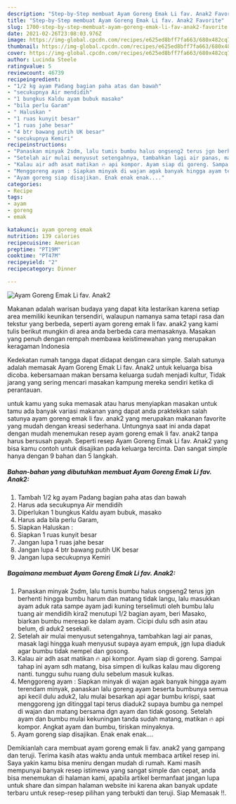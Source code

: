 ```yaml
---
description: "Step-by-Step membuat Ayam Goreng Emak Li fav. Anak2 Favorite"
title: "Step-by-Step membuat Ayam Goreng Emak Li fav. Anak2 Favorite"
slug: 1700-step-by-step-membuat-ayam-goreng-emak-li-fav-anak2-favorite
date: 2021-02-26T23:08:03.976Z
image: https://img-global.cpcdn.com/recipes/e625ed8bff7fa663/680x482cq70/ayam-goreng-emak-li-fav-anak2-foto-resep-utama.jpg
thumbnail: https://img-global.cpcdn.com/recipes/e625ed8bff7fa663/680x482cq70/ayam-goreng-emak-li-fav-anak2-foto-resep-utama.jpg
cover: https://img-global.cpcdn.com/recipes/e625ed8bff7fa663/680x482cq70/ayam-goreng-emak-li-fav-anak2-foto-resep-utama.jpg
author: Lucinda Steele
ratingvalue: 5
reviewcount: 46739
recipeingredient:
- "1/2 kg ayam Padang bagian paha atas dan bawah"
- "secukupnya Air mendidih"
- "1 bungkus Kaldu ayam bubuk masako"
- "bila perlu Garam"
- " Haluskan "
- "1 ruas kunyit besar"
- "1 ruas jahe besar"
- "4 btr bawang putih UK besar"
- "secukupnya Kemiri"
recipeinstructions:
- "Panaskan minyak 2sdm, lalu tumis bumbu halus ongseng2 terus jgn berhenti hingga bumbu harum dan matang tidak langu, lalu masukkan ayam aduk rata sampe ayam jadi kuning terselimuti oleh bumbu lalu tuang air mendidih kira2 menutupi 1/2 bagian ayam, beri Masako, biarkan bumbu meresap ke dalam ayam. Cicipi dulu sdh asin atau belum, di aduk2 sesekali."
- "Setelah air mulai menyusut setengahnya, tambahkan lagi air panas, masak lagi hingga kuah menyusut supaya ayam empuk, jgn lupa diaduk agar bumbu tidak nempel dan gosong."
- "Kalau air adh asat matikan 🔥 api kompor. Ayam siap di goreng. Sampai tahap ini ayam sdh matang, bisa simpen di kulkas kalau mau digoreng nanti. tunggu suhu ruang dulu sebelum masuk kulkas."
- "Menggoreng ayam : Siapkan minyak di wajan agak banyak hingga ayam terendam minyak, panaskan lalu goreng ayam beserta bumbunya semua api kecil dulu aduk2, lalu mulai besarkan api agar bumbu krispi, saat menggoreng jgn ditinggal tapi terus diaduk2 supaya bumbu ga nempel di wajan dan matang bersama dgn ayam dan tidak gosong. Setelah ayam dan bumbu mulai kekuningan tanda sudah matang, matikan 🔥 api kompor. Angkat ayam dan bumbu, tiriskan minyaknya."
- "Ayam goreng siap disajikan. Enak enak enak...."
categories:
- Recipe
tags:
- ayam
- goreng
- emak

katakunci: ayam goreng emak 
nutrition: 139 calories
recipecuisine: American
preptime: "PT19M"
cooktime: "PT47M"
recipeyield: "2"
recipecategory: Dinner

---
```



![Ayam Goreng Emak Li fav. Anak2](https://img-global.cpcdn.com/recipes/e625ed8bff7fa663/680x482cq70/ayam-goreng-emak-li-fav-anak2-foto-resep-utama.jpg)

Makanan adalah warisan budaya yang dapat kita lestarikan karena setiap area memiliki keunikan tersendiri, walaupun namanya sama tetapi rasa dan tekstur yang berbeda, seperti ayam goreng emak li fav. anak2 yang kami tulis berikut mungkin di area anda berbeda cara memasaknya. Masakan yang penuh dengan rempah membawa keistimewahan yang merupakan keragaman Indonesia

Kedekatan rumah tangga dapat didapat dengan cara simple. Salah satunya adalah memasak Ayam Goreng Emak Li fav. Anak2 untuk keluarga bisa dicoba. kebersamaan makan bersama keluarga sudah menjadi kultur, Tidak jarang yang sering mencari masakan kampung mereka sendiri ketika di perantauan.



untuk kamu yang suka memasak atau harus menyiapkan masakan untuk tamu ada banyak variasi makanan yang dapat anda praktekkan salah satunya ayam goreng emak li fav. anak2 yang merupakan makanan favorite yang mudah dengan kreasi sederhana. Untungnya saat ini anda dapat dengan mudah menemukan resep ayam goreng emak li fav. anak2 tanpa harus bersusah payah.
Seperti resep Ayam Goreng Emak Li fav. Anak2 yang bisa kamu contoh untuk disajikan pada keluarga tercinta. Dan sangat simple hanya dengan 9 bahan dan 5 langkah.


<!--inarticleads1-->

##### Bahan-bahan yang dibutuhkan membuat Ayam Goreng Emak Li fav. Anak2:

1. Tambah 1/2 kg ayam Padang bagian paha atas dan bawah
1. Harus ada secukupnya Air mendidih
1. Diperlukan 1 bungkus Kaldu ayam bubuk, masako
1. Harus ada bila perlu Garam,
1. Siapkan  Haluskan :
1. Siapkan 1 ruas kunyit besar
1. Jangan lupa 1 ruas jahe besar
1. Jangan lupa 4 btr bawang putih UK besar
1. Jangan lupa secukupnya Kemiri




<!--inarticleads2-->

##### Bagaimana membuat  Ayam Goreng Emak Li fav. Anak2:

1. Panaskan minyak 2sdm, lalu tumis bumbu halus ongseng2 terus jgn berhenti hingga bumbu harum dan matang tidak langu, lalu masukkan ayam aduk rata sampe ayam jadi kuning terselimuti oleh bumbu lalu tuang air mendidih kira2 menutupi 1/2 bagian ayam, beri Masako, biarkan bumbu meresap ke dalam ayam. Cicipi dulu sdh asin atau belum, di aduk2 sesekali.
1. Setelah air mulai menyusut setengahnya, tambahkan lagi air panas, masak lagi hingga kuah menyusut supaya ayam empuk, jgn lupa diaduk agar bumbu tidak nempel dan gosong.
1. Kalau air adh asat matikan 🔥 api kompor. Ayam siap di goreng. Sampai tahap ini ayam sdh matang, bisa simpen di kulkas kalau mau digoreng nanti. tunggu suhu ruang dulu sebelum masuk kulkas.
1. Menggoreng ayam : Siapkan minyak di wajan agak banyak hingga ayam terendam minyak, panaskan lalu goreng ayam beserta bumbunya semua api kecil dulu aduk2, lalu mulai besarkan api agar bumbu krispi, saat menggoreng jgn ditinggal tapi terus diaduk2 supaya bumbu ga nempel di wajan dan matang bersama dgn ayam dan tidak gosong. Setelah ayam dan bumbu mulai kekuningan tanda sudah matang, matikan 🔥 api kompor. Angkat ayam dan bumbu, tiriskan minyaknya.
1. Ayam goreng siap disajikan. Enak enak enak....




Demikianlah cara membuat ayam goreng emak li fav. anak2 yang gampang dan teruji. Terima kasih atas waktu anda untuk membaca artikel resep ini. Saya yakin kamu bisa meniru dengan mudah di rumah. Kami masih mempunyai banyak resep istimewa yang sangat simple dan cepat, anda bisa menemukan di halaman kami, apabila artikel bermanfaat jangan lupa untuk share dan simpan halaman website ini karena akan banyak update terbaru untuk resep-resep pilihan yang terbukti dan teruji. Siap Memasak !!. 
